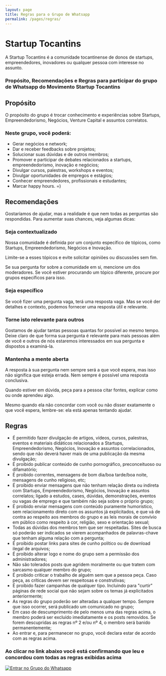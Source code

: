 ```yaml
---
layout: page
title: Regras para o Grupo de Whatsapp
permalink: /pages/regras/
---
```



# Startup Tocantins
A Startup Tocantins é a comunidade tocantinense de donos de startups, empreendedores, inovadores ou qualquer pessoa com interesse no assunto.



### Propósito, Recomendações e Regras para participar do grupo de Whatsapp do Movimento Startup Tocantins


## Propósito
O propósito do grupo é trocar conhecimento e experiências sobre Startups, Empreendedorismo, Negócios, Venture Capital e assuntos correlatos.

### Neste grupo, você poderá:

- Gerar negócios e network;
- Dar e receber feedbacks sobre projetos;
- Solucionar suas dúvidas e de outros membros;
- Promover e participar de debates relacionados a startups, empreendedorismo, inovação e negócios;
- Divulgar cursos, palestras, workshops e eventos;
- Divulgar oportunidades de empregos e estágios;
- Conhecer empreendedores, profissionais e estudantes;
- Marcar happy hours. =)


## Recomendações
Gostaríamos de ajudar, mas a realidade é que nem todas as perguntas são respondidas. Para aumentar suas chances, veja algumas dicas:

### Seja contextualizado
Nossa comunidade é definida por um conjunto específico de tópicos, como Startups, Empreendedorismo, Negócios e Inovação.

Limite-se a esses tópicos e evite solicitar opiniões ou discussões sem fim.

Se sua pergunta for sobre a comunidade em si, mencione um dos moderadores. Se você estiver procurando um tópico diferente, procure por grupos específicos para isso.

### Seja específico
Se você fizer uma pergunta vaga, terá uma resposta vaga. Mas se você der detalhes e contexto, podemos fornecer uma resposta útil e relevante.

### Torne isto relevante para outros
Gostamos de ajudar tantas pessoas quantas for possível ao mesmo tempo. Deixe claro de que forma sua pergunta é relevante para mais pessoas além de você e outros de nós estaremos interessados em sua pergunta e dispostos a examiná-la.

### Mantenha a mente aberta
A resposta à sua pergunta nem sempre será a que você espera, mas isso não significa que esteja errada. Nem sempre é possível uma resposta conclusiva.

Quando estiver em dúvida, peça para a pessoa citar fontes, explicar como ou onde aprendeu algo.

Mesmo quando ela não concordar com você ou não disser exatamente o que você espera, lembre-se: ela está apenas tentando ajudar.



## Regras
- É permitido fazer divulgação de artigos, vídeos, cursos, palestras, eventos e materiais didáticos relacionados a Startups, Empreendedorismo, Negócios, Inovação e assuntos correlacionados, sendo que não deverá haver mais de uma publicação da mesma divulgação;
- É proibido publicar conteúdo de cunho pornográfico, preconceituoso ou difamatório;
- É proibido correntes, mensagens de bom dia/boa tarde/boa noite, mensagens de cunho religioso, etc;
- É proibido enviar mensagens que não tenham relação direta ou indireta com Startups, Empreendedorismo, Negócios, Inovação e assuntos correlatos; ligado a estudos, cases, dúvidas, demonstrações, eventos ou vagas de emprego e que também não seja sobre o próprio grupo;
- É proibido enviar mensagens com conteúdo puramente humorístico, sem relacionamento direto com os assuntos já explicitados, e que vá de contra ao respeito aos membros do grupo e as leis morais de convívio em público como respeito à cor, religião, sexo e orientação sexual;
- Todas as dúvidas dos membros tem que ser respeitadas. Sites de busca só poderão ser indicados se vierem acompanhados de palavras-chave que tenham alguma relação com a pergunta;
- É proibido postar links para sites de cunho político ou de download ilegal de arquivos;
- É proibido alterar logo e nome do grupo sem a permissão dos administradores;
- Não são tolerados posts que agridem moralmente ou que tratem com sarcasmo qualquer membro do grupo;
- É proibido criticar o trabalho de alguém sem que a pessoa peça. Caso peça, as críticas devem ser respeitosas e construtivas;
- É proibido fazer campanhas de qualquer tipo. Incluindo para "curtir" páginas de rede social que não sejam sobre os temas já explicitados anteriormente;
- As regras do grupo poderão ser alteradas a qualquer tempo. Sempre que isso ocorrer, será publicado um comunicado no grupo;
- Em caso de descumprimento de pelo menos uma das regras acima, o membro poderá ser excluído imediatamente e os posts removidos. Se forem descupridas as regras nº 2 e/ou nº 4, o membro será banido permanentemente;
- Ao entrar e, para permanecer no grupo, você declara estar de acordo com as regras acima.


### Ao clicar no link abaixo você está confirmando que leu e concordou com todas as regras exibidas acima
[![Entrar no Grupo do Whatsapp](/img/whatsapp-button.png)](https://chat.whatsapp.com/IpTLRbt5buOClAqlswwWA2)

